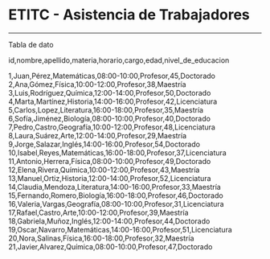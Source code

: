 # ETITC - Asistencia de Trabajadores
---

Tabla de dato

id,nombre,apellido,materia,horario,cargo,edad,nivel_de_educacion

1,Juan,Pérez,Matemáticas,08:00-10:00,Profesor,45,Doctorado
2,Ana,Gómez,Física,10:00-12:00,Profesor,38,Maestría
3,Luis,Rodríguez,Química,12:00-14:00,Profesor,50,Doctorado
4,Marta,Martínez,Historia,14:00-16:00,Profesor,42,Licenciatura
5,Carlos,Lopez,Literatura,16:00-18:00,Profesor,35,Maestría
6,Sofía,Jiménez,Biología,08:00-10:00,Profesor,40,Doctorado
7,Pedro,Castro,Geografía,10:00-12:00,Profesor,48,Licenciatura
8,Laura,Suárez,Arte,12:00-14:00,Profesor,29,Maestría
9,Jorge,Salazar,Inglés,14:00-16:00,Profesor,54,Doctorado
10,Isabel,Reyes,Matemáticas,16:00-18:00,Profesor,37,Licenciatura
11,Antonio,Herrera,Física,08:00-10:00,Profesor,49,Doctorado
12,Elena,Rivera,Química,10:00-12:00,Profesor,43,Maestría
13,Manuel,Ortiz,Historia,12:00-14:00,Profesor,52,Licenciatura
14,Claudia,Mendoza,Literatura,14:00-16:00,Profesor,33,Maestría
15,Fernando,Romero,Biología,16:00-18:00,Profesor,46,Doctorado
16,Valeria,Vargas,Geografía,08:00-10:00,Profesor,31,Licenciatura
17,Rafael,Castro,Arte,10:00-12:00,Profesor,39,Maestría
18,Gabriela,Muñoz,Inglés,12:00-14:00,Profesor,44,Doctorado
19,Oscar,Navarro,Matemáticas,14:00-16:00,Profesor,51,Licenciatura
20,Nora,Salinas,Física,16:00-18:00,Profesor,32,Maestría
21,Javier,Alvarez,Química,08:00-10:00,Profesor,47,Doctorado

